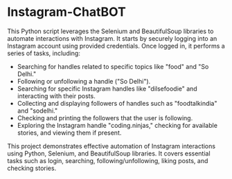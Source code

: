 # Instagram-ChatBOT

This Python script leverages the Selenium and BeautifulSoup libraries to automate interactions with Instagram. It starts by securely logging into an Instagram account using provided credentials. Once logged in, it performs a series of tasks, including:

- Searching for handles related to specific topics like "food" and "So Delhi."
- Following or unfollowing a handle ("So Delhi").
- Searching for specific Instagram handles like "dilsefoodie" and interacting with their posts.
- Collecting and displaying followers of handles such as "foodtalkindia" and "sodelhi."
- Checking and printing the followers that the user is following.
- Exploring the Instagram handle "coding.ninjas," checking for available stories, and viewing them if present.

This project demonstrates effective automation of Instagram interactions using Python, Selenium, and BeautifulSoup libraries. It covers essential tasks such as login, searching, following/unfollowing, liking posts, and checking stories.
